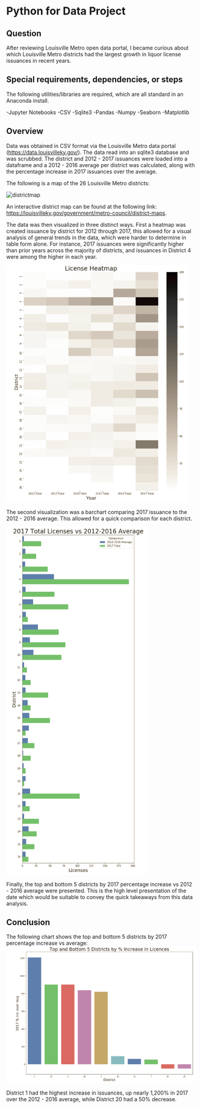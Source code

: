 # Python for Data Project


## Question
After reviewing Louisville Metro open data portal, I became curious about which Louisville Metro districts had the largest growth in liquor license issuances in recent years.

## Special requirements, dependencies, or steps

The following utilities/libraries are required, which are all standard in an Anaconda install.

-Jupyter Notebooks
-CSV
-Sqlite3
-Pandas
-Numpy
-Seaborn
-Matplotlib

## Overview

Data was obtained in CSV format via the Louisville Metro data portal (https://data.louisvilleky.gov/). The data read into an sqlite3 database and was scrubbed. The district and 2012 - 2017 issuances were loaded into a dataframe and a 2012 - 2016 average per district was calculated, along with the percentage increase in 2017 issuances over the average. 

The following is a map of the 26 Louisville Metro districts:

![districtmap](./[districtmap.PNG)

An interactive district map can be found at the following link: https://louisvilleky.gov/government/metro-council/district-maps.

The data was then visualized in three distinct ways. First a heatmap was created issuance by district for 2012 through 2017, this allowed for a visual analysis of general trends in the data, which were harder to determine in table form alone. For instance, 2017 issuances were significantly higher than prior years across the majority of districts, and issuances in District 4 were among the higher in each year.  

![heatmap](./heatmap.PNG)

The second visualization was a barchart comparing 2017 issuance to the 2012 - 2016 average. This allowed for a quick comparison for each district. 

![comparison](./comparison.PNG)

Finally, the top and bottom 5 districts by 2017 percentage increase vs 2012 - 2016 average were presented. This is the high level presentation of the date which would be suitable to convey the quick takeaways from this data analysis. 

## Conclusion

The following chart shows the top and bottom 5 districts by 2017 percentage increase vs average:
![takeaway chart](./takeaway.PNG)

District 1 had the highest increase in issuances, up nearly 1,200% in 2017 over the 2012 - 2016 average, while District 20 had a 50% decrease.

